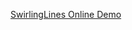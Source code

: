 <a href="http://berezoviy.github.io/Collection/blob/master/RoundNavigation/index.html/">SwirlingLines Online Demo</a>
